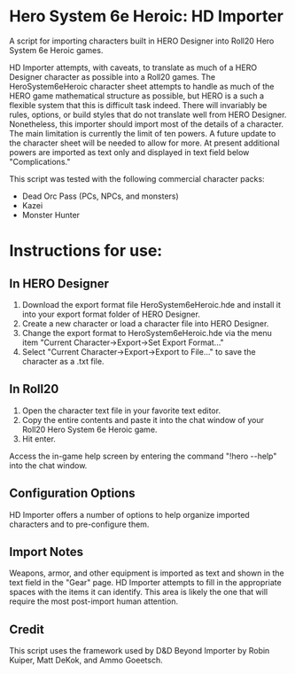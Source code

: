 # Hero System 6e Heroic: HD Importer
A script for importing characters built in HERO Designer into Roll20 Hero System 6e Heroic games. 

HD Importer attempts, with caveats, to translate as much of a HERO Designer character as possible into a Roll20 games. The HeroSystem6eHeroic character sheet attempts to handle as much of the HERO game mathematical structure as possible, but HERO is a such a flexible system that this is difficult task indeed. There will invariably be rules, options, or build styles that do not translate well from HERO Designer. Nonetheless, this importer should import most of the details of a character. The main limitation is currently the limit of ten powers. A future update to the character sheet will be needed to allow for more. At present additional powers are imported as text only and displayed in text field below "Complications."

This script was tested with the following commercial character packs:
- Dead Orc Pass (PCs, NPCs, and monsters)
- Kazei
- Monster Hunter

# Instructions for use:

## In HERO Designer

1. Download the export format file HeroSystem6eHeroic.hde and install it into your export format folder of HERO Designer.
2. Create a new character or load a character file into HERO Designer.
3. Change the export format to HeroSystem6eHeroic.hde via the menu item "Current Character->Export->Set Export Format..."
4. Select "Current Character->Export->Export to File..." to save the character as a .txt file.

## In Roll20

1. Open the character text file in your favorite text editor.
2. Copy the entire contents and paste it into the chat window of your Roll20 Hero System 6e Heroic game.
3. Hit enter.

Access the in-game help screen by entering the command "!hero --help" into the chat window.

## Configuration Options

HD Importer offers a number of options to help organize imported characters and to pre-configure them.

## Import Notes

Weapons, armor, and other equipment is imported as text and shown in the text field in the "Gear" page. HD Importer attempts to fill in the appropriate spaces with the items it can identify. This area is likely the one that will require the most post-import human attention.

## Credit
This script uses the framework used by D&D Beyond Importer by Robin Kuiper, Matt DeKok, and Ammo Goeetsch.

